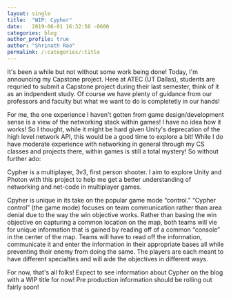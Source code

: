 ```yaml
---
layout: single 
title:  "WIP: Cypher"
date:   2019-06-01 16:32:56 -0600
categories: blog
author_profile: true
author: "Shrinath Rao"
permalink: /:categories/:title
---
```


It's been a while but not without some work being done! Today, I'm announcing my Capstone project. Here at ATEC (UT Dallas), students are requried to submit a Capstone project during their last semester, think of it as an indpendent study. Of course we have plenty of guidance from our professors and faculty but what we want to do is completetly in our hands!

For me, the one experience I haven't gotten from game design/development sense is a view of the networking stack within games! I have no idea how it works! So I thought, while it might be hard given Unity's deprecation of the high level network API, this would be a good time to explore a bit! While I do have moderate experience with networking in general through my CS classes and projects there, within games is still a total mystery! So without further ado:

Cypher is a multiplayer, 3v3, first person shooter. I aim to explore Unity and Photon with this project to help me get a better understanding of networking and net-code in multiplayer games. 

Cpyher is unique in its take on the popular game mode “control.” “Cypher control” (the game mode) focuses on team communication rather than area denial due to the way the win objective works. Rather than basing the win objective on capturing a common location on the map, both teams will vie for unique information that is gained by reading off of a common “console” in the center of the map. Teams will have to read off the information, communicate it and enter the information in their appropriate bases all while preventing their enemy from doing the same. The players are each meant to have different specialties and will aide the objectives in different ways.

For now, that's all folks! Expect to see information about Cypher on the blog with a WIP title for now! Pre production information should be rolling out fairly soon!